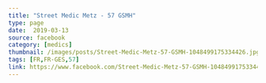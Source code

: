 ```yaml
---
title: "Street Medic Metz - 57 GSMH"
type: page
date:  2019-03-13
source: facebook
category: [medics]
thumbnail: /images/posts/Street-Medic-Metz-57-GSMH-1048499175334426.jpg
tags: [FR,FR-GES,57]
link: https://www.facebook.com/Street-Medic-Metz-57-GSMH-1048499175334426/
---
```


